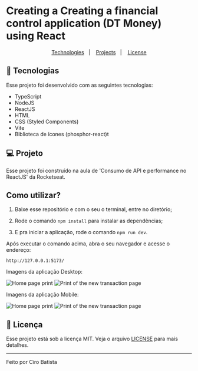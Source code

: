 # Creating a Creating a financial control application (DT Money) using React

<p
align="center">
  <a
  href="#-tecnologias">Technologies</a>&nbsp;&nbsp;&nbsp;|&nbsp;&nbsp;&nbsp;
  <a
  href="#-projeto">Projects</a>&nbsp;&nbsp;&nbsp;|&nbsp;&nbsp;&nbsp;
  <a
  href="#memo-licença">License</a>
</p>

## 🚀 Tecnologias

Esse projeto foi desenvolvido com as seguintes tecnologias:

- TypeScript
- NodeJS
- ReactJS
- HTML
- CSS (Styled Components)
- Vite
- Biblioteca de ícones (phosphor-react)t

## 💻 Projeto

Esse projeto foi construído na aula de 'Consumo de API e performance no ReactJS' da Rocketseat.

## Como utilizar?

1. Baixe esse repositório e com o seu o terminal, entre no diretório;

2. Rode o comando `npm install` para instalar as dependências;

3. E pra iniciar a aplicação, rode o comando `npm run dev`.

Após executar o comando acima, abra o seu navegador e acesse o endereço:

`http://127.0.0.1:5173/`

Imagens da aplicação Desktop:

<img
src="https://github.com/Ciro-TI-System/DTMoney/blob/Visual-Structure/src/assets/%5BDesktop%5D%20Home.jpg"
alt="Home page print"/>
<img
src="https://github.com/Ciro-TI-System/DTMoney/blob/Visual-Structure/src/assets/%5BDesktop%5D%20Nova%20Transa%C3%A7%C3%A3o.jpg"
alt="Print of the new transaction page"/>

Imagens da aplicação Mobile:

<img
src="https://github.com/Ciro-TI-System/DTMoney/blob/Visual-Structure/src/assets/%5BMobile%5D%20Home.jpg"
alt="Home page print"/>
<img
src="https://github.com/Ciro-TI-System/DTMoney/blob/Visual-Structure/src/assets/%5BMobile%5D%20Nova%20Transa%C3%A7%C3%A3o.jpg"
alt="Print of the new transaction page"/>

## :memo: Licença

Esse projeto está sob a licença MIT. Veja o arquivo [LICENSE](.github/LICENSE.md) para mais detalhes.

---

Feito por Ciro Batista
